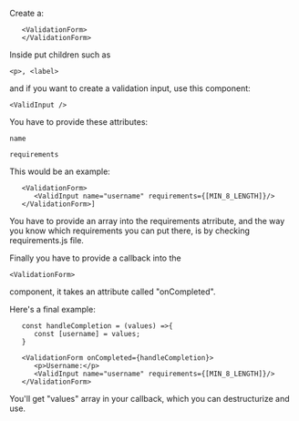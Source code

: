 Create a:
```
   <ValidationForm>
   </ValidationForm>
```
Inside put children such as 
```
<p>, <label>
```
and if you want to create a validation input, use this component:

```
<ValidInput />
 ```
You have to provide these attributes:
```
name
```
 ```
 requirements
 ```
This would be an example:
```
   <ValidationForm>
      <ValidInput name="username" requirements={[MIN_8_LENGTH]}/>
   </ValidationForm>]
```

You have to provide an array into the requirements atrribute, and the way you know which requirements you can put there, is by checking requirements.js file.

Finally you have to provide a callback into the 
```
<ValidationForm>
```
component, it takes an attribute called "onCompleted".

Here's a final example:
```
   const handleCompletion = (values) =>{
      const [username] = values;
   } 

   <ValidationForm onCompleted={handleCompletion}>
      <p>Username:</p>
      <ValidInput name="username" requirements={[MIN_8_LENGTH]}/>
   </ValidationForm>
```
You'll get "values" array in your callback, which you can destructurize and use.
